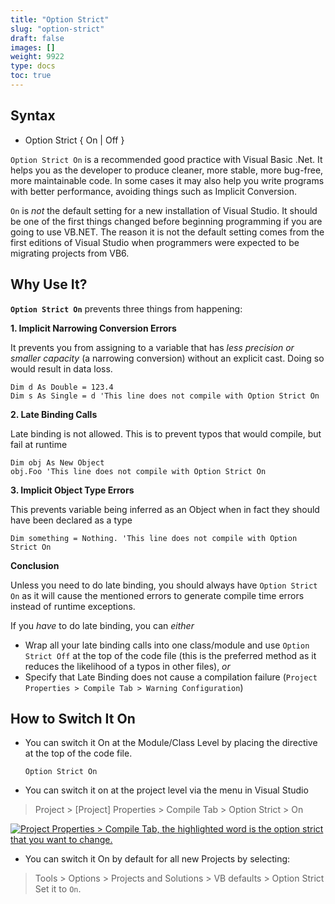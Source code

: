 ```yaml
---
title: "Option Strict"
slug: "option-strict"
draft: false
images: []
weight: 9922
type: docs
toc: true
---
```


## Syntax
 - Option Strict { On | Off }

`Option Strict On` is a recommended good practice with Visual Basic .Net. It helps you as the developer to produce cleaner, more stable, more bug-free, more maintainable code. In some cases it may also help you write programs with better performance, avoiding things such as Implicit Conversion.

`On` is *not* the default setting for a new installation of Visual Studio. It should be one of the first things changed before beginning programming if you are going to use VB.NET. The reason it is not the default setting comes from the first editions of Visual Studio when programmers were expected to be migrating projects from VB6.

## Why Use It?
**`Option Strict On`** prevents three things from happening:

 **1. Implicit Narrowing Conversion Errors**

It prevents you from assigning to a variable that has *less precision or smaller capacity* (a narrowing conversion) without an explicit cast.  Doing so would result in data loss.
    
    Dim d As Double = 123.4
    Dim s As Single = d 'This line does not compile with Option Strict On

 **2. Late Binding Calls**

Late binding is not allowed. This is to prevent typos that would compile, but fail at runtime

    Dim obj As New Object
    obj.Foo 'This line does not compile with Option Strict On

 **3. Implicit Object Type Errors**

This prevents variable being inferred as an Object when in fact they should have been declared as a type

    Dim something = Nothing. 'This line does not compile with Option Strict On

  **Conclusion**

Unless you need to do late binding, you should always have `Option Strict On` as it will cause the mentioned errors to generate compile time errors instead of runtime exceptions.

If you *have* to do late binding, you can *either* 

 - Wrap all your late binding calls into one class/module and use `Option Strict Off` at the top of the code file (this is the preferred method as it reduces the likelihood of a typos in other files), *or* 
 - Specify that Late Binding does not cause a compilation failure (`Project Properties > Compile Tab > Warning Configuration`)

## How to Switch It On
 - You can switch it On at the Module/Class Level by placing the directive at the top of the code file.

       Option Strict On  

 - You can switch it on at the project level via the menu in Visual Studio

> Project > [Project] Properties > Compile Tab > Option Strict > On

[![Project Properties > Compile Tab, the highlighted word is the option strict that you want to change.][1]][1]

 - You can switch it On by default for all new Projects by selecting:

>Tools > Options > Projects and Solutions > VB defaults > Option Strict  
 Set it to `On`.


  [1]: http://i.stack.imgur.com/H8Pxl.png

